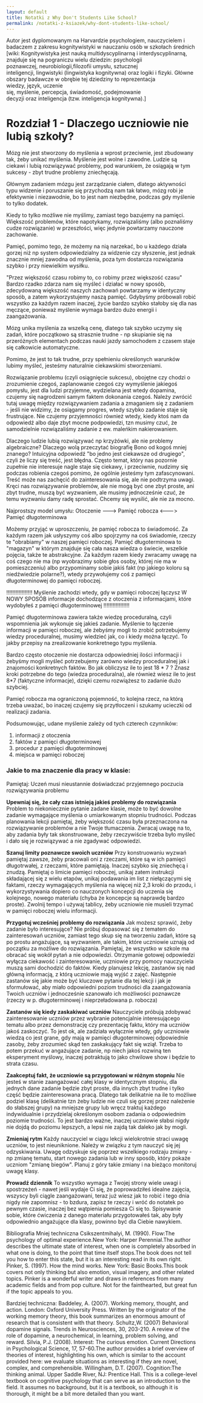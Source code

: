 ```yaml
---
layout: default
title: Notatki z Why Don't Students Like School?
permalink: /notatki-z-ksiazek/why-dont-students-like-school/
---
```


Autor jest dyplomowanym na Harvardzie psychologiem, nauczycielem i badaczem z zakresu kognitywistyki w nauczaniu osób w szkołach średnich [wiki: Kognitywistyka jest nauką multidyscyplinarną i interdyscyplinarną, znajduje się na pograniczu wielu dziedzin: psychologii poznawczej, neurobiologii,filozofii umysłu, sztucznej inteligencji, lingwistyki (lingwistyka kognitywna) oraz logiki i fizyki. Główne obszary badawcze w obrębie tej dziedziny to reprezentacja wiedzy, język, uczenie się, myślenie, percepcja, świadomość, podejmowanie decyzji oraz inteligencja (tzw. inteligencja kognitywna).]


# Rozdział 1 - Dlaczego uczniowie nie lubią szkoły?

Mózg nie jest stworzony do myślenia a wprost przeciwnie, jest zbudowany tak, żeby unikać myślenia. Myślenie jest wolne i zawodne.
Ludzie są ciekawi i lubią rozwiązywać problemy, pod warunkiem, że osiągają w tym sukcesy - zbyt trudne problemy zniechęcają.

Głównym zadaniem mózgu jest zarządzanie ciałem, dlatego aktywności typu widzenie i poruszanie się przychodzą nam tak łatwo, mózg robi je efektywnie i niezawodnie, bo to jest nam niezbędne, podczas gdy myślenie to tylko dodatek.

Kiedy to tylko możliwe nie myślimy, zamiast tego bazujemy na pamięci. Większość problemów, które napotykamy, rozwiązaliśmy (albo poznaliśmy cudze rozwiązanie) w przeszłości, więc jedynie powtarzamy nauczone zachowanie.

Pamięć, pomimo tego, że możemy na nią narzekać, bo u każdego działa gorzej niż np system odpowiedzialny za widzenie czy słyszenie, jest jednak znacznie mniej zawodna od myślenia, poza tym dostarcza rozwiązania szybko i przy niewielkim wysiłku.

"Przez większość czasu robimy to, co robimy przez większość czasu"
Bardzo rzadko zdarza nam się myśleć i działać w nowy sposób, zdecydowaną większość naszych zachowań powtarzamy w identyczny sposób, a zatem wykorzystujemy naszą pamięć.
Gdybyśmy próbowali robić wszystko za każdym razem inaczej, życie bardzo szybko stałoby się dla nas męczące, ponieważ myślenie wymaga bardzo dużo energii i zaangażowania.

Mózg unika myślenia za wszelką cenę, dlatego tak szybko uczymy się zadań, które początkowo są strasznie trudne - np skupianie się na przeróżnych elementach podczas nauki jazdy samochodem z czasem staje się całkowicie automatyczne.

Pomimo, że jest to tak trudne, przy spełnieniu określonych warunków lubimy myśleć, jesteśmy naturalnie ciekawskimi stworzeniami.

Rozwiązanie problemu (czyli osiągnięcie sukcesu), obojętne czy chodzi o zrozumienie czegoś, zaplanowanie czegoś czy wymyślenie jakiegoś pomysłu, jest dla ludzi przyjemne, wydzielana jest wtedy dopamina, czujemy się nagrodzeni samym faktem dokonania czegoś.
Należy zwrócić tutaj uwagę między rozwiązywaniem zadania a zmaganiem się z zadaniem - jeśli nie widzimy, że osiągamy progres, wtedy szybko zadanie staje się frustrujące.
Nie czujemy przyjemności również wtedy, kiedy ktoś nam da odpowiedź albo daje zbyt mocne podpowiedzi, tzn musimy czuć, że samodzielnie rozwiązaliśmy zadanie z ew. maleńkim nakierowaniem.

Dlaczego ludzie lubią rozwiązywać np krzyżówki, ale nie problemy algebraiczne? Dlaczego wolą przeczytać biografię Bono od kogoś mniej znanego?
Intuicyjna odpowiedź "bo jedno jest ciekawsze od drugiego", czyli że liczy się treść, jest błędna. Często temat, który nas pozornie zupełnie nie interesuje nagle staje się ciekawy, i przeciwnie, nudzimy się podczas robienia czegoś pomimo, że ogólnie jesteśmy tym zafascynowani.
Treść może nas zachęcić do zainteresowania się, ale nie podtrzyma uwagi.
Kręci nas rozwiązywanie problemów, ale nie mogą być one zbyt proste, ani zbyt trudne, muszą być wyzwaniem, ale musimy jednocześnie czuć, że temu wyzwaniu damy radę sprostać. Chcemy się wysilić, ale nie za mocno.


Najprostszy model umysłu:
Otoczenie ---> Pamięć robocza <---> Pamięć długoterminowa

Możemy przyjąć w uproszczeniu, że pamięć robocza to świadomość.
Za każdym razem jak usłyszymy coś albo spojrzymy na coś świadomie, rzeczy te "obrabiamy" w naszej pamięci roboczej.
Pamięć długoterminowa to "magazyn" w którym znajduje się cała nasza wiedza o świecie, wszelkie pojęcia, także te abstrakcyjne.
Za każdym razem kiedy zwracamy uwagę na coś czego nie ma (np wyobrazimy sobie głos osoby, której nie ma w pomieszczeniu) albo przypominamy sobie jakiś fakt (np jakiego koloru są niedźwiedzie polarne?), wtedy przywołujemy coś z pamięci długoterminowej do pamięci roboczej.

!!!!!!!!!!!!!!!!!
Myślenie zachodzi wtedy, gdy w pamięci roboczej łączysz W NOWY SPOSÓB informacje dochodzące z otoczenia z informacjami, które wydobyłeś z pamięci długoterminowej
!!!!!!!!!!!!!!!!!

Pamięć długoterminowa zawiera także wiedzę proceduralną, czyli wspomnienia jak wykonuje się jakieś zadanie.
Myślenie to łączenie informacji w pamięci roboczej, ale żebyśmy mogli to zrobić potrzebujemy wiedzy proceduralnej, musimy wiedzieć jak, co i kiedy można łączyć. To jakby przepisy na zrealizowanie konkretnego typu myślenia.

Bardzo często otoczenie nie dostarcza odpowiedniej ilości informacji i żebyśmy mogli myśleć potrzebujemy zarówno wiedzy proceduralnej jak i znajomości konkretnych faktów.
Bo jak obliczysz ile to jest 18 * 7 ? Znasz kroki potrzebne do tego (wiedza proceduralna), ale również wiesz ile to jest 8*7 (faktyczne informacje), dzięki czemu rozwiążesz to zadanie dużo szybciej.

Pamięć robocza ma ograniczoną pojemność, to kolejna rzecz, na którą trzeba uważać, bo inaczej czujemy się przytłoczeni i szukamy ucieczki od realizacji zadania.


Podsumowując, udane myślenie zależy od tych czterech czynników:
1) informacji z otoczenia
2) faktów z pamięci długoterminowej
3) procedur z pamięci długoterminowej
4) miejsca w pamięci roboczej



### Jakie to ma znaczenie dla pracy w klasie:

Pamiętaj: Uczeń musi nieustannie doświadczać przyjemnego poczucia rozwiązywania problemu

<b>Upewniaj się, że cały czas istnieją jakieś problemy do rozwiązania</b>
Problem to niekoniecznie pytanie zadane klasie, może to być dowolne zadanie wymagające myślenia o umiarkowanym stopniu trudności. Podczas planowania lekcji pamiętaj, żeby większość czasu była przeznaczona na rozwiązywanie problemów a nie Twoje tłumaczenia. Zwracaj uwagę na to, aby zadania były tak skonstruowane, żeby rzeczywiście trzeba było myśleć i dało się je rozwiązywać a nie zgadywać odpowiedzi.

<b>Szanuj limity poznawcze swoich uczniów</b>
Przy konstruowaniu wyzwań pamiętaj zawsze, żeby pracowali oni z rzeczami, które są w ich pamięci długotrwałej, z rzeczami, które pamiętają. Inaczej szybko się zniechęcą i znudzą.
Pamiętaj o limicie pamięci roboczej, unikaj zatem instrukcji składającej się z wielu etapów, unikaj podawania im list z niełączącymi się faktami, rzeczy wymagających myślenia na więcej niż 2,3 kroki do przodu, i wykorzystywania dopiero co nauczonych koncepcji do uczenia się kolejnego, nowego materiału (chyba że koncepcje są naprawdę bardzo proste).
Zwolnij tempo i używaj tablicy, żeby uczniowie nie musieli trzymać w pamięci roboczej wielu informacji.

<b>Przygotuj wcześniej problemy do rozwiązania</b>
Jak możesz sprawić, żeby zadanie było interesujące? Nie próbuj dopasować się z tematem do zainteresowań uczniów, zamiast tego skup się na tworzeniu zadań, które są po prostu angażujące, są wyzwaniem, ale takim, które uczniowie uznają od początku za możliwe do rozwiązania.
Pamiętaj, że wszystko w szkole ma obracać się wokół pytań a nie odpowiedzi. Otrzymanie gotowej odpowiedzi wyłącza ciekawość i zainteresowanie, uczniowie przy pomocy nauczyciela muszą sami dochodzić do faktów.
Kiedy planujesz lekcję, zastanów się nad główną informacją, z którą uczniowie mają wyjść z zajęć. Następnie zastanów się jakie może być kluczowe pytanie dla tej lekcji i jak je sformułować, aby miało odpowiedni poziom trudności dla zaangażowania Twoich uczniów i jednocześnie szanowało ich możliwości poznawcze (rzeczy w p. długoterminowej i nieprzeładowana p. robocza)

<b>Zastanów się kiedy zaskakiwać uczniów</b>
Nauczyciele próbują zdobywać zainteresowanie uczniów przez wybranie potencjalnie interesującego tematu albo przez demonstrację czy prezentację faktu, który ma uczniów jakoś zaskoczyć. To jest ok, ale zadziała wyłącznie wtedy, gdy uczniowie wiedzą co jest grane, gdy mają w pamięci długoterminowej odpowiednie zasoby, żeby zrozumieć skąd ten zaskakujący fakt się wziął. Trzeba to potem przekuć w angażujące zadanie, np niech jakoś rozwiną ten eksperyment myślowy, inaczej potraktują to jako chwilowe show i będzie to strata czasu.

<b>Zaakceptuj fakt, że uczniowie są przygotowani w różnym stopniu</b>
Nie jesteś w stanie zaangażować całej klasy w identycznym stopniu, dla jednych dane zadanie będzie zbyt proste, dla innych zbyt trudne i tylko część będzie zainteresowana pracą. Dlatego tak delikatnie na ile to możliwe podziel klasę (delikatnie tzn żeby ludzie nie czuli się gorzej przez należenie do słabszej grupy) na mniejsze grupy lub wręcz traktuj każdego indywidualnie i przydzielaj określonym osobom zadania o odpowiednim poziomie trudności. To jest bardzo ważne, inaczej uczniowie słabsi nigdy nie dojdą do poziomu lepszych, a lepsi nie zajdą tak daleko jak by mogli.

<b>Zmieniaj rytm</b>
Każdy nauczyciel w ciągu lekcji wielokrotnie straci uwagę uczniów, to jest nieuniknione. Należy w związku z tym nauczyć się jej odzyskiwania. Uwagę odzyskuje się poprzez wszelkiego rodzaju zmiany - np zmianę tematu, start nowego zadania lub w inny sposób, który pokaże uczniom "zmianę biegów". Planuj z góry takie zmiany i na bieżąco monitoruj uwagę klasy.

<b>Prowadź dziennik</b>
To wszystko wymaga z Twojej strony wiele uwagi i spostrzeżeń - nawet jeśli wydaje Ci się, że poprowadziłeś idealne zajęcia, wszyscy byli ciągle zaangażowani, teraz już wiesz jak to robić i tego dnia nigdy nie zapomnisz - to bzdura, zapisz te rzeczy i wróć do notatek po pewnym czasie, inaczej bez wątpienia pomiesza Ci się to. Spisywanie sobie, które ćwiczenia z danego materiału przygotowałeś tak, aby były odpowiednio angażujące dla klasy, powinno być dla Ciebie nawykiem.



Bibliografia
Mniej techniczna
Csikszentmihalyi, M. (1990). Flow:The psychology of optimal experience.New York: Harper Perennial.The author describes the ultimate state of interest, when one is completely absorbed in what one is doing, to the point that time itself stops.The book does not tell you how to enter this state, but it is an interesting read in its own right.
Pinker, S. (1997). How the mind works. New York: Basic Books.This book covers not only thinking but also emotion, visual imagery, and other related topics. Pinker is a wonderful writer and draws in references from many academic fields and from pop culture. Not for the fainthearted, but great fun if the topic appeals to you.

Bardziej techniczna:
Baddeley, A. (2007). Working memory, thought, and action. London: Oxford University Press. Written by the originator of the working memory theory, this book summarizes an enormous amount of research that is consistent with that theory.
Schultz,W. (2007) Behavioral dopamine signals. Trends in Neurosciences, 30, 203-210. A review of the role of dopamine, a neurochemical, in learning, problem solving, and reward.
Silvia, P.J. (2008). Interest: The curious emotion. Current Directions in Psychological Science, 17, 57-60.The author provides a brief overview of theories of interest, highlighting his own, which is similar to the account provided here: we evaluate situations as interesting if they are novel, complex, and comprehensible.
Willingham, D.T. (2007). Cognition:The thinking animal. Upper Saddle River, NJ: Prentice Hall. This is a college-level textbook on cognitive psychology that can serve as an introduction to the field. It assumes no background, but it is a textbook, so although it is thorough, it might be a bit more detailed than you want.

